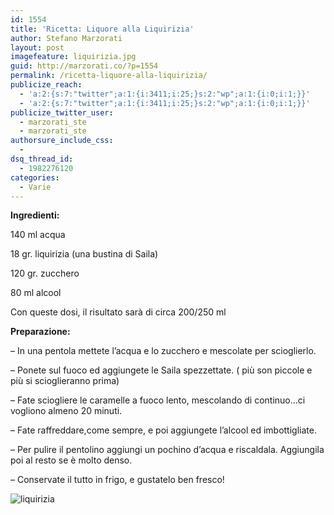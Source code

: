 ```yaml
---
id: 1554
title: 'Ricetta: Liquore alla Liquirizia'
author: Stefano Marzorati
layout: post
imagefeature: liquirizia.jpg
guid: http://marzorati.co/?p=1554
permalink: /ricetta-liquore-alla-liquirizia/
publicize_reach:
  - 'a:2:{s:7:"twitter";a:1:{i:3411;i:25;}s:2:"wp";a:1:{i:0;i:1;}}'
  - 'a:2:{s:7:"twitter";a:1:{i:3411;i:25;}s:2:"wp";a:1:{i:0;i:1;}}'
publicize_twitter_user:
  - marzorati_ste
  - marzorati_ste
authorsure_include_css:
  - 
dsq_thread_id:
  - 1982276120
categories:
  - Varie
---
```

**Ingredienti:**

140 ml acqua

18 gr. liquirizia (una bustina di Saila)

120 gr. zucchero

80 ml alcool

Con queste dosi, il risultato sarà di circa 200/250 ml

**Preparazione:**

&#8211; In una pentola mettete l&#8217;acqua e lo zucchero e mescolate per scioglierlo.

&#8211; Ponete sul fuoco ed aggiungete le Saila spezzettate. ( più son piccole e più si scioglieranno prima)

&#8211; Fate sciogliere le caramelle a fuoco lento, mescolando di continuo&#8230;ci vogliono almeno 20 minuti.

&#8211; Fate raffreddare,come sempre, e poi aggiungete l&#8217;alcool ed imbottigliate.

&#8211; Per pulire il pentolino aggiungi un pochino d’acqua e riscaldala. Aggiungila poi al resto se è molto denso.

&#8211; Conservate il tutto in frigo, e gustatelo ben fresco!

![liquirizia](http://www.femaleworld.it/wp-content/uploads/2013/10/liquore-alla-liquirizia3.jpg)
